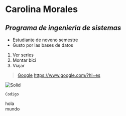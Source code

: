 # **Carolina Morales**
## *Programa de ingenieria de sistemas*
* Estudiante de noveno semestre
* Gusto por las bases de datos
1. Ver series
2. Montar bici
3. Viajar
>[Google](https://www.google.com/?hl=es)
<https://www.google.com/?hl=es>

![Solid](https://www.google.com/url?sa=i&url=https://gabicuesta.blogspot.com/2019/05/principios-de-diseno-solid.html&psig=AOvVaw34WuS8hT6lCf8p-Jd2yyx1&ust=1611883242987000&source=images&cd=vfe&ved=0CAIQjRxqFwoTCLjc4JO7ve4CFQAAAAAdAAAAABAD)
~~~
Codigo
~~~
hola\
mundo